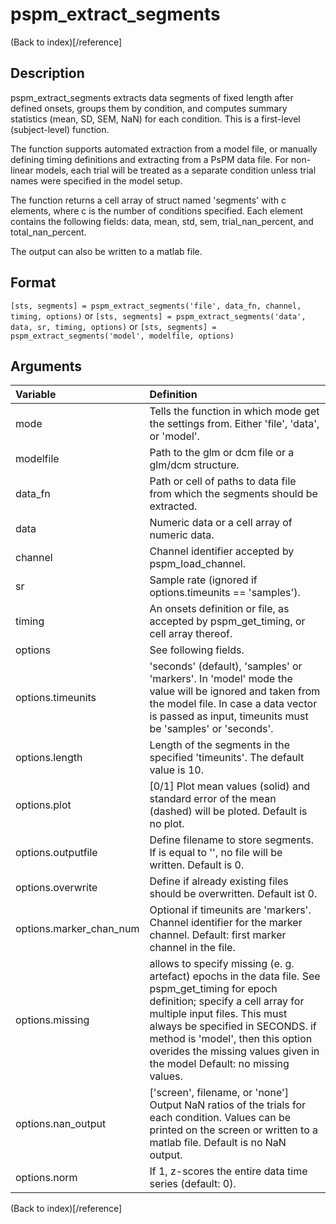 # pspm_extract_segments
(Back to index)[/reference]
## Description
pspm_extract_segments extracts data segments of fixed length after defined onsets, groups them by condition, and computes summary statistics (mean, SD, SEM, NaN) for each condition. This is a first-level (subject-level) function. 

The function supports automated extraction from a model file, or manually defining timing definitions and extracting from a PsPM data file. For non-linear models, each trial will be treated as a separate condition unless trial names were specified in the model setup.

The function returns a cell array of struct named 'segments' with c elements, where c is the number of conditions specified. Each element contains the following fields: data, mean, std, sem, trial_nan_percent, and total_nan_percent. 

The output can also be written to a matlab file. 

## Format
`[sts, segments] = pspm_extract_segments('file', data_fn, channel, timing, options)` or
`[sts, segments] = pspm_extract_segments('data', data, sr, timing, options)` or
`[sts, segments] = pspm_extract_segments('model', modelfile, options)`

## Arguments
| Variable | Definition |
|:--|:--|
| mode | Tells the function in which mode get the settings from. Either 'file', 'data', or 'model'. |
| modelfile | Path to the glm or dcm file or a glm/dcm structure. |
| data_fn | Path or cell of paths to data file from which the segments should be extracted. |
| data | Numeric data or a cell array of numeric data. |
| channel | Channel identifier accepted by pspm_load_channel. |
| sr | Sample rate (ignored if options.timeunits == 'samples'). |
| timing | An onsets definition or file, as accepted by pspm_get_timing, or cell array thereof. |
| options | See following fields. |
| options.timeunits | 'seconds' (default), 'samples' or 'markers'. In 'model' mode the value will be ignored and taken from the model file. In case a data vector is passed as input, timeunits must be 'samples' or 'seconds'. |
| options.length | Length of the segments in the specified 'timeunits'. The default value is 10. |
| options.plot | [0/1] Plot mean values (solid) and standard error of the mean (dashed) will be ploted. Default is no plot. |
| options.outputfile | Define filename to store segments. If is equal to '', no file will be written. Default is 0. |
| options.overwrite | Define if already existing files should be overwritten. Default ist 0. |
| options.marker_chan_num | Optional if timeunits are 'markers'. Channel identifier for the marker channel. Default: first marker channel in the file. |
| options.missing | allows to specify missing (e. g. artefact) epochs in the data file. See pspm_get_timing for epoch definition; specify a cell array for multiple input files. This must always be specified in SECONDS. if method is 'model', then this option overides the missing values given in the model Default: no missing values. |
| options.nan_output | ['screen', filename, or 'none'] Output NaN ratios of the trials for each condition. Values can be printed on the screen or written to a matlab file. Default is no NaN output. |
| options.norm | If 1, z-scores the entire data time series (default: 0). |
(Back to index)[/reference]
